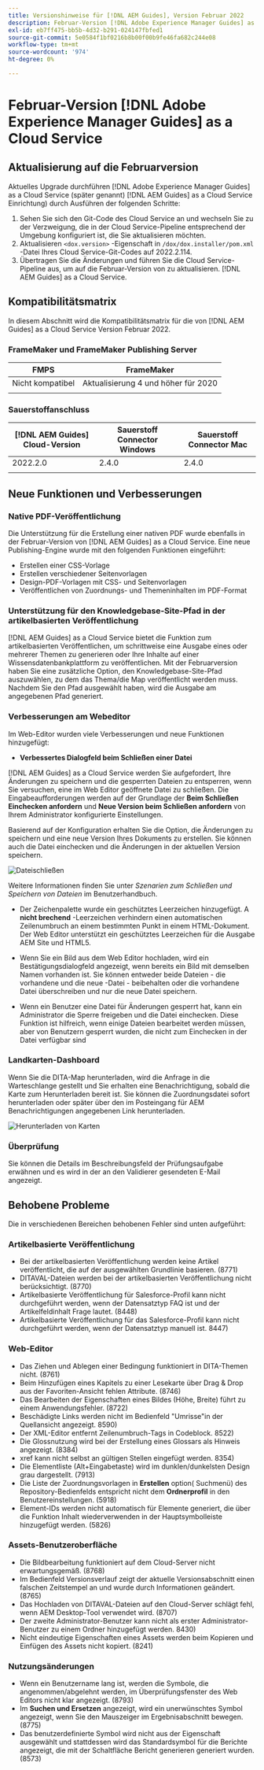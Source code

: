 ```yaml
---
title: Versionshinweise für [!DNL AEM Guides], Version Februar 2022
description: Februar-Version [!DNL Adobe Experience Manager Guides] as a Cloud Service
exl-id: eb7ff475-bb5b-4d32-b291-024147fbfed1
source-git-commit: 5e0584f1bf0216b8b00f00b9fe46fa682c244e08
workflow-type: tm+mt
source-wordcount: '974'
ht-degree: 0%

---
```


# Februar-Version [!DNL Adobe Experience Manager Guides] as a Cloud Service

## Aktualisierung auf die Februarversion

Aktuelles Upgrade durchführen [!DNL Adobe Experience Manager Guides] as a Cloud Service (später genannt) [!DNL AEM Guides] as a Cloud Service Einrichtung) durch Ausführen der folgenden Schritte:
1. Sehen Sie sich den Git-Code des Cloud Service an und wechseln Sie zu der Verzweigung, die in der Cloud Service-Pipeline entsprechend der Umgebung konfiguriert ist, die Sie aktualisieren möchten.
1. Aktualisieren `<dox.version>` -Eigenschaft in `/dox/dox.installer/pom.xml` -Datei Ihres Cloud Service-Git-Codes auf 2022.2.114.
1. Übertragen Sie die Änderungen und führen Sie die Cloud Service-Pipeline aus, um auf die Februar-Version von zu aktualisieren. [!DNL AEM Guides] as a Cloud Service.

## Kompatibilitätsmatrix

In diesem Abschnitt wird die Kompatibilitätsmatrix für die von [!DNL AEM Guides] as a Cloud Service Version Februar 2022.

### FrameMaker und FrameMaker Publishing Server

| FMPS | FrameMaker |
| --- | --- |
| Nicht kompatibel | Aktualisierung 4 und höher für 2020 |
| | |


### Sauerstoffanschluss

| [!DNL AEM Guides] Cloud-Version | Sauerstoff Connector Windows | Sauerstoff Connector Mac |
| --- | --- | --- |
| 2022.2.0 | 2.4.0 | 2.4.0 |
|  |  |  |


## Neue Funktionen und Verbesserungen

### Native PDF-Veröffentlichung

Die Unterstützung für die Erstellung einer nativen PDF wurde ebenfalls in der Februar-Version von [!DNL AEM Guides] as a Cloud Service. Eine neue Publishing-Engine wurde mit den folgenden Funktionen eingeführt:
* Erstellen einer CSS-Vorlage
* Erstellen verschiedener Seitenvorlagen
* Design-PDF-Vorlagen mit CSS- und Seitenvorlagen
* Veröffentlichen von Zuordnungs- und Themeninhalten im PDF-Format

### Unterstützung für den Knowledgebase-Site-Pfad in der artikelbasierten Veröffentlichung

[!DNL AEM Guides] as a Cloud Service bietet die Funktion zum artikelbasierten Veröffentlichen, um schrittweise eine Ausgabe eines oder mehrerer Themen zu generieren oder Ihre Inhalte auf einer Wissensdatenbankplattform zu veröffentlichen. Mit der Februarversion haben Sie eine zusätzliche Option, den Knowledgebase-Site-Pfad auszuwählen, zu dem das Thema/die Map veröffentlicht werden muss. Nachdem Sie den Pfad ausgewählt haben, wird die Ausgabe am angegebenen Pfad generiert.

### Verbesserungen am Webeditor

Im Web-Editor wurden viele Verbesserungen und neue Funktionen hinzugefügt:

* **Verbessertes Dialogfeld beim Schließen einer Datei**

[!DNL AEM Guides] as a Cloud Service werden Sie aufgefordert, Ihre Änderungen zu speichern und die gesperrten Dateien zu entsperren, wenn Sie versuchen, eine im Web Editor geöffnete Datei zu schließen. Die Eingabeaufforderungen werden auf der Grundlage der **Beim Schließen Einchecken anfordern** und **Neue Version beim Schließen anfordern** von Ihrem Administrator konfigurierte Einstellungen.

Basierend auf der Konfiguration erhalten Sie die Option, die Änderungen zu speichern und eine neue Version Ihres Dokuments zu erstellen. Sie können auch die Datei einchecken und die Änderungen in der aktuellen Version speichern.

![Dateischließen](assets/file-close-save-changes-unlock.png)

Weitere Informationen finden Sie unter *Szenarien zum Schließen und Speichern von Dateien* im Benutzerhandbuch.

* Der Zeichenpalette wurde ein geschütztes Leerzeichen hinzugefügt.  A **nicht brechend** -Leerzeichen verhindern einen automatischen Zeilenumbruch an einem bestimmten Punkt in einem HTML-Dokument. Der Web Editor unterstützt ein geschütztes Leerzeichen für die Ausgabe AEM Site und HTML5.

* Wenn Sie ein Bild aus dem Web Editor hochladen, wird ein Bestätigungsdialogfeld angezeigt, wenn bereits ein Bild mit demselben Namen vorhanden ist. Sie können entweder beide Dateien - die vorhandene und die neue -Datei - beibehalten oder die vorhandene Datei überschreiben und nur die neue Datei speichern.

* Wenn ein Benutzer eine Datei für Änderungen gesperrt hat, kann ein Administrator die Sperre freigeben und die Datei einchecken. Diese Funktion ist hilfreich, wenn einige Dateien bearbeitet werden müssen, aber von Benutzern gesperrt wurden, die nicht zum Einchecken in der Datei verfügbar sind

### Landkarten-Dashboard

Wenn Sie die DITA-Map herunterladen, wird die Anfrage in die Warteschlange gestellt und Sie erhalten eine Benachrichtigung, sobald die Karte zum Herunterladen bereit ist. Sie können die Zuordnungsdatei sofort herunterladen oder später über den im Posteingang für AEM Benachrichtigungen angegebenen Link herunterladen.

![Herunterladen von Karten](assets/download-map-prompt.png)

### Überprüfung

Sie können die Details im Beschreibungsfeld der Prüfungsaufgabe erwähnen und es wird in der an den Validierer gesendeten E-Mail angezeigt.

## Behobene Probleme

Die in verschiedenen Bereichen behobenen Fehler sind unten aufgeführt:

### Artikelbasierte Veröffentlichung

* Bei der artikelbasierten Veröffentlichung werden keine Artikel veröffentlicht, die auf der ausgewählten Grundlinie basieren. (8771)
* DITAVAL-Dateien werden bei der artikelbasierten Veröffentlichung nicht berücksichtigt. (8770)
* Artikelbasierte Veröffentlichung für Salesforce-Profil kann nicht durchgeführt werden, wenn der Datensatztyp FAQ ist und der Artikelfeldinhalt Frage lautet. (8448)
* Artikelbasierte Veröffentlichung für das Salesforce-Profil kann nicht durchgeführt werden, wenn der Datensatztyp manuell ist. 8447)

### Web-Editor

* Das Ziehen und Ablegen einer Bedingung funktioniert in DITA-Themen nicht. (8761)
* Beim Hinzufügen eines Kapitels zu einer Lesekarte über Drag &amp; Drop aus der Favoriten-Ansicht fehlen Attribute. (8746)
* Das Bearbeiten der Eigenschaften eines Bildes (Höhe, Breite) führt zu einem Anwendungsfehler. (8722)
* Beschädigte Links werden nicht im Bedienfeld &quot;Umrisse&quot;in der Quellansicht angezeigt. 8590)
* Der XML-Editor entfernt Zeilenumbruch-Tags in Codeblock. 8522)
* Die Glossnutzung wird bei der Erstellung eines Glossars als Hinweis angezeigt. (8384)
* xref kann nicht selbst an gültigen Stellen eingefügt werden. 8354)
* Die Elementliste (Alt+Eingabetaste) wird im dunklen/dunkelsten Design grau dargestellt. (7913)
* Die Liste der Zuordnungsvorlagen in **Erstellen** option( Suchmenü) des Repository-Bedienfelds entspricht nicht dem **Ordnerprofil** in den Benutzereinstellungen. (5918)
* Element-IDs werden nicht automatisch für Elemente generiert, die über die Funktion Inhalt wiederverwenden in der Hauptsymbolleiste hinzugefügt werden. (5826)

### Assets-Benutzeroberfläche

* Die Bildbearbeitung funktioniert auf dem Cloud-Server nicht erwartungsgemäß. (8768)
* Im Bedienfeld Versionsverlauf zeigt der aktuelle Versionsabschnitt einen falschen Zeitstempel an und wurde durch Informationen geändert. (8765)
* Das Hochladen von DITAVAL-Dateien auf den Cloud-Server schlägt fehl, wenn AEM Desktop-Tool verwendet wird. (8707)
* Der zweite Administrator-Benutzer kann nicht als erster Administrator-Benutzer zu einem Ordner hinzugefügt werden. 8430)
* Nicht eindeutige Eigenschaften eines Assets werden beim Kopieren und Einfügen des Assets nicht kopiert. (8241)

### Nutzungsänderungen

* Wenn ein Benutzername lang ist, werden die Symbole, die angenommen/abgelehnt werden, im Überprüfungsfenster des Web Editors nicht klar angezeigt. (8793)
* Im **Suchen und Ersetzen** angezeigt, wird ein unerwünschtes Symbol angezeigt, wenn Sie den Mauszeiger im Ergebnisabschnitt bewegen. (8775)
* Das benutzerdefinierte Symbol wird nicht aus der Eigenschaft ausgewählt und stattdessen wird das Standardsymbol für die Berichte angezeigt, die mit der Schaltfläche Bericht generieren generiert wurden. (8573)
